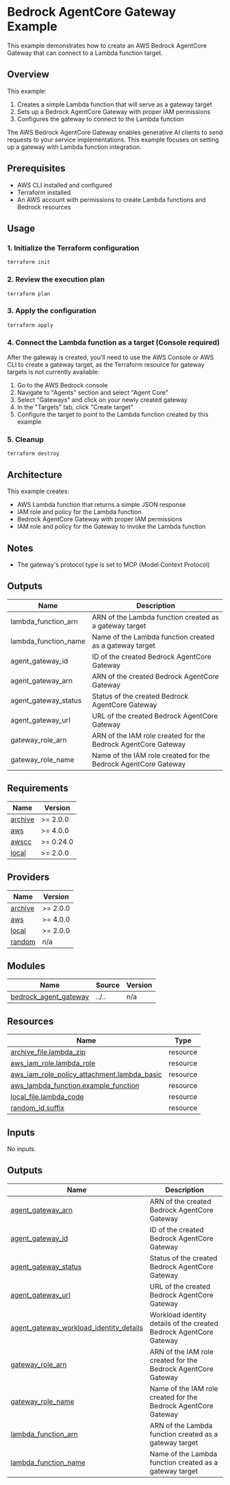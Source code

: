 <!-- BEGIN_TF_DOCS -->
# Bedrock AgentCore Gateway Example

This example demonstrates how to create an AWS Bedrock AgentCore Gateway that can connect to a Lambda function target.

## Overview

This example:

1. Creates a simple Lambda function that will serve as a gateway target
2. Sets up a Bedrock AgentCore Gateway with proper IAM permissions
3. Configures the gateway to connect to the Lambda function

The AWS Bedrock AgentCore Gateway enables generative AI clients to send requests to your service implementations. This example focuses on setting up a gateway with Lambda function integration.

## Prerequisites

- AWS CLI installed and configured
- Terraform installed
- An AWS account with permissions to create Lambda functions and Bedrock resources

## Usage

### 1. Initialize the Terraform configuration

```
terraform init
```

### 2. Review the execution plan

```
terraform plan
```

### 3. Apply the configuration

```
terraform apply
```

### 4. Connect the Lambda function as a target (Console required)

After the gateway is created, you'll need to use the AWS Console or AWS CLI to create a gateway target, as the Terraform resource for gateway targets is not currently available:

1. Go to the AWS Bedrock console
2. Navigate to "Agents" section and select "Agent Core"
3. Select "Gateways" and click on your newly created gateway
4. In the "Targets" tab, click "Create target"
5. Configure the target to point to the Lambda function created by this example

### 5. Cleanup

```
terraform destroy
```

## Architecture

This example creates:

- AWS Lambda function that returns a simple JSON response
- IAM role and policy for the Lambda function
- Bedrock AgentCore Gateway with proper IAM permissions
- IAM role and policy for the Gateway to invoke the Lambda function

## Notes

- The gateway's protocol type is set to MCP (Model Context Protocol)

## Outputs

| Name | Description |
|------|-------------|
| lambda\_function\_arn | ARN of the Lambda function created as a gateway target |
| lambda\_function\_name | Name of the Lambda function created as a gateway target |
| agent\_gateway\_id | ID of the created Bedrock AgentCore Gateway |
| agent\_gateway\_arn | ARN of the created Bedrock AgentCore Gateway |
| agent\_gateway\_status | Status of the created Bedrock AgentCore Gateway |
| agent\_gateway\_url | URL of the created Bedrock AgentCore Gateway |
| gateway\_role\_arn | ARN of the IAM role created for the Bedrock AgentCore Gateway |
| gateway\_role\_name | Name of the IAM role created for the Bedrock AgentCore Gateway |

## Requirements

| Name | Version |
|------|---------|
| <a name="requirement_archive"></a> [archive](#requirement\_archive) | >= 2.0.0 |
| <a name="requirement_aws"></a> [aws](#requirement\_aws) | >= 4.0.0 |
| <a name="requirement_awscc"></a> [awscc](#requirement\_awscc) | >= 0.24.0 |
| <a name="requirement_local"></a> [local](#requirement\_local) | >= 2.0.0 |

## Providers

| Name | Version |
|------|---------|
| <a name="provider_archive"></a> [archive](#provider\_archive) | >= 2.0.0 |
| <a name="provider_aws"></a> [aws](#provider\_aws) | >= 4.0.0 |
| <a name="provider_local"></a> [local](#provider\_local) | >= 2.0.0 |
| <a name="provider_random"></a> [random](#provider\_random) | n/a |

## Modules

| Name | Source | Version |
|------|--------|---------|
| <a name="module_bedrock_agent_gateway"></a> [bedrock\_agent\_gateway](#module\_bedrock\_agent\_gateway) | ../.. | n/a |

## Resources

| Name | Type |
|------|------|
| [archive_file.lambda_zip](https://registry.terraform.io/providers/hashicorp/archive/latest/docs/resources/file) | resource |
| [aws_iam_role.lambda_role](https://registry.terraform.io/providers/hashicorp/aws/latest/docs/resources/iam_role) | resource |
| [aws_iam_role_policy_attachment.lambda_basic](https://registry.terraform.io/providers/hashicorp/aws/latest/docs/resources/iam_role_policy_attachment) | resource |
| [aws_lambda_function.example_function](https://registry.terraform.io/providers/hashicorp/aws/latest/docs/resources/lambda_function) | resource |
| [local_file.lambda_code](https://registry.terraform.io/providers/hashicorp/local/latest/docs/resources/file) | resource |
| [random_id.suffix](https://registry.terraform.io/providers/hashicorp/random/latest/docs/resources/id) | resource |

## Inputs

No inputs.

## Outputs

| Name | Description |
|------|-------------|
| <a name="output_agent_gateway_arn"></a> [agent\_gateway\_arn](#output\_agent\_gateway\_arn) | ARN of the created Bedrock AgentCore Gateway |
| <a name="output_agent_gateway_id"></a> [agent\_gateway\_id](#output\_agent\_gateway\_id) | ID of the created Bedrock AgentCore Gateway |
| <a name="output_agent_gateway_status"></a> [agent\_gateway\_status](#output\_agent\_gateway\_status) | Status of the created Bedrock AgentCore Gateway |
| <a name="output_agent_gateway_url"></a> [agent\_gateway\_url](#output\_agent\_gateway\_url) | URL of the created Bedrock AgentCore Gateway |
| <a name="output_agent_gateway_workload_identity_details"></a> [agent\_gateway\_workload\_identity\_details](#output\_agent\_gateway\_workload\_identity\_details) | Workload identity details of the created Bedrock AgentCore Gateway |
| <a name="output_gateway_role_arn"></a> [gateway\_role\_arn](#output\_gateway\_role\_arn) | ARN of the IAM role created for the Bedrock AgentCore Gateway |
| <a name="output_gateway_role_name"></a> [gateway\_role\_name](#output\_gateway\_role\_name) | Name of the IAM role created for the Bedrock AgentCore Gateway |
| <a name="output_lambda_function_arn"></a> [lambda\_function\_arn](#output\_lambda\_function\_arn) | ARN of the Lambda function created as a gateway target |
| <a name="output_lambda_function_name"></a> [lambda\_function\_name](#output\_lambda\_function\_name) | Name of the Lambda function created as a gateway target |
<!-- END_TF_DOCS -->